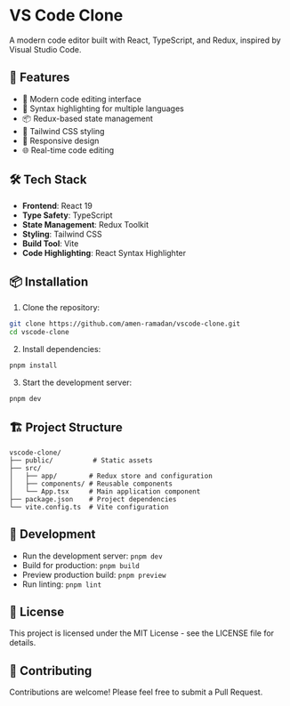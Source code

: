 # VS Code Clone

A modern code editor built with React, TypeScript, and Redux, inspired by Visual Studio Code.

## 🚀 Features

- 📝 Modern code editing interface
- 🎨 Syntax highlighting for multiple languages
- 📦 Redux-based state management
- 🎨 Tailwind CSS styling
- 📱 Responsive design
- 🌐 Real-time code editing

## 🛠️ Tech Stack

- **Frontend**: React 19
- **Type Safety**: TypeScript
- **State Management**: Redux Toolkit
- **Styling**: Tailwind CSS
- **Build Tool**: Vite
- **Code Highlighting**: React Syntax Highlighter

## 📦 Installation

1. Clone the repository:
```bash
git clone https://github.com/amen-ramadan/vscode-clone.git
cd vscode-clone
```

2. Install dependencies:
```bash
pnpm install
```

3. Start the development server:
```bash
pnpm dev
```

## 🏗️ Project Structure

```
vscode-clone/
├── public/          # Static assets
├── src/
│   ├── app/        # Redux store and configuration
│   ├── components/ # Reusable components
│   └── App.tsx     # Main application component
├── package.json    # Project dependencies
└── vite.config.ts  # Vite configuration
```

## 📝 Development

- Run the development server: `pnpm dev`
- Build for production: `pnpm build`
- Preview production build: `pnpm preview`
- Run linting: `pnpm lint`

## 📝 License

This project is licensed under the MIT License - see the LICENSE file for details.

## 🙏 Contributing

Contributions are welcome! Please feel free to submit a Pull Request.
